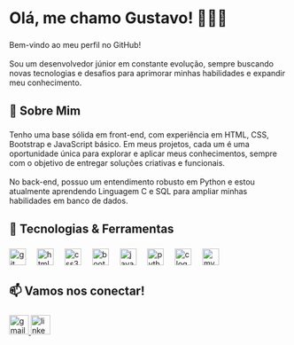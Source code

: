 <h1 align="left">Olá, me chamo Gustavo! 👨🏻‍💻</h1>

###

<p align="left">Bem-vindo ao meu perfil no GitHub!<br><br>Sou um desenvolvedor júnior em constante evolução, sempre buscando novas tecnologias e desafios para aprimorar minhas habilidades e expandir meu conhecimento.</p>

###

<h2 align="left">🚀 Sobre Mim</h2>

###

<p align="left">Tenho uma base sólida em front-end, com experiência em HTML, CSS, Bootstrap e JavaScript básico. Em meus projetos, cada um é uma oportunidade única para explorar e aplicar meus conhecimentos, sempre com o objetivo de entregar soluções criativas e funcionais.<br><br>No back-end, possuo um entendimento robusto em Python e estou atualmente aprendendo Linguagem C e SQL para ampliar minhas habilidades em banco de dados.</p>

###

<h2 align="left">🔧 Tecnologias & Ferramentas</h2>

###

<div align="left">
  <img src="https://cdn.jsdelivr.net/gh/devicons/devicon/icons/git/git-original.svg" height="30" alt="git logo"  />
  <img width="12" />
  <img src="https://cdn.jsdelivr.net/gh/devicons/devicon/icons/html5/html5-original.svg" height="30" alt="html5 logo"  />
  <img width="12" />
  <img src="https://cdn.jsdelivr.net/gh/devicons/devicon/icons/css3/css3-original.svg" height="30" alt="css3 logo"  />
  <img width="12" />
  <img src="https://cdn.jsdelivr.net/gh/devicons/devicon/icons/bootstrap/bootstrap-original.svg" height="30" alt="bootstrap logo"  />
  <img width="12" />
  <img src="https://cdn.jsdelivr.net/gh/devicons/devicon/icons/javascript/javascript-original.svg" height="30" alt="javascript logo"  />
  <img width="12" />
  <img src="https://cdn.jsdelivr.net/gh/devicons/devicon/icons/python/python-original.svg" height="30" alt="python logo"  />
  <img width="12" />
  <img src="https://cdn.jsdelivr.net/gh/devicons/devicon/icons/c/c-original.svg" height="30" alt="c logo"  />
  <img width="12" />
  <img src="https://cdn.jsdelivr.net/gh/devicons/devicon/icons/mysql/mysql-original.svg" height="30" alt="mysql logo"  />
</div>

###

<h2 align="left">📫 Vamos nos conectar!</h2>

###

<div align="left">
  <a href="gustavinhojesussant@gmail.com" target="_blank">
    <img src="https://img.shields.io/static/v1?message=Gmail&logo=gmail&label=&color=black&logoColor=RED&labelColor=&style=for-the-badge" height="35" alt="gmail logo" />
  </a>
  <a href="https://www.linkedin.com/in/gustavo-jesus-7581b62a2/" target="_blank">
    <img src="https://img.shields.io/static/v1?message=LinkedIn&logo=linkedin&label=&color=0077B5&logoColor=white&labelColor=&style=for-the-badge" height="35" alt="linkedin logo" />
  </a>
</div>

###

